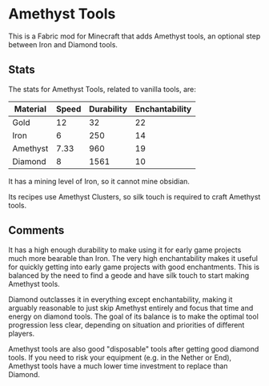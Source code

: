# Amethyst Tools

This is a Fabric mod for Minecraft that adds Amethyst tools, an optional step between Iron and Diamond tools.

## Stats

The stats for Amethyst Tools, related to vanilla tools, are:

| Material | Speed | Durability | Enchantability |
| -------- | ----- | ---------- | -------------- |
| Gold     | 12    | 32         | 22             |
| Iron     | 6     | 250        | 14             |
| Amethyst | 7.33  | 960        | 19             |
| Diamond  | 8     | 1561       | 10             |

It has a mining level of Iron, so it cannot mine obsidian.

Its recipes use Amethyst Clusters, so silk touch is required to craft Amethyst tools.

## Comments

It has a high enough durability to make using it for early game projects much more bearable than Iron. The very high enchantability makes it useful for quickly getting into early game projects with good enchantments. This is balanced by the need to find a geode and have silk touch to start making Amethyst tools.

Diamond outclasses it in everything except enchantability, making it arguably reasonable to just skip Amethyst entirely and focus that time and energy on diamond tools. The goal of its balance is to make the optimal tool progression less clear, depending on situation and priorities of different players.

Amethyst tools are also good "disposable" tools after getting good diamond tools. If you need to risk your equipment (e.g. in the Nether or End), Amethyst tools have a much lower time investment to replace than Diamond.
